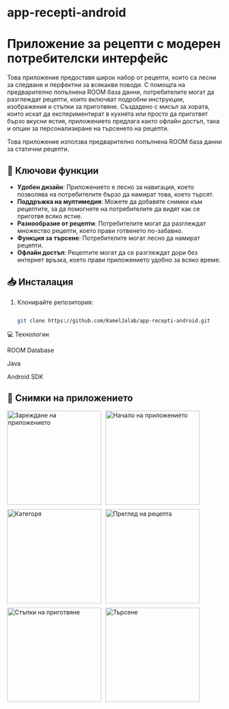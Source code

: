 # app-recepti-android

# Приложение за рецепти с модерен потребителски интерфейс

Това приложение предоставя широк набор от рецепти, които са лесни за следване и перфектни за всякакви поводи. С помощта на предварително попълнена ROOM база данни, потребителите могат да разглеждат рецепти, които включват подробни инструкции, изображения и стъпки за приготвяне. Създадено с мисъл за хората, които искат да експериментират в кухнята или просто да приготвят бързо вкусни ястия, приложението предлага както офлайн достъп, така и опции за персонализиране на търсенето на рецепти.

Това приложение използва предварително попълнена ROOM база данни за статични рецепти.

## 📌 Ключови функции

- **Удобен дизайн**: Приложението е лесно за навигация, което позволява на потребителите бързо да намират това, което търсят.
- **Поддръжка на мултимедия**: Можете да добавяте снимки към рецептите, за да помогнете на потребителите да видят как се приготвя всяко ястие.
- **Разнообразие от рецепти**: Потребителите могат да разглеждат множество рецепти, което прави готвенето по-забавно.
- **Функция за търсене**: Потребителите могат лесно да намират рецепти.
- **Офлайн достъп**: Рецептите могат да се разглеждат дори без интернет връзка, което прави приложението удобно за всяко време.

## 📥 Инсталация

1. Клонирайте репозитория:
   
   ```bash
   
   git clone https://github.com/KamelJalab/app-recepti-android.git


💻 Технологии

ROOM Database

Java

Android SDK

## 📸 Снимки на приложението

<div style="display: flex; gap: 10px; flex-wrap: wrap;">
  <img src="Splash_Screen.jpg" alt="Зареждане на приложението" width="220"/>
  <img src="Homepage.jpg" alt="Начало на приложението" width="220"/>
  <img src="Category.jpg" alt="Категоря" width="220"/>
  <img src="productview.jpg" alt="Преглед на рецепта" width="220"/>
  <img src="steps_resipe.jpg" alt="Стъпки на приготвяне" width="220"/>
  <img src="Search.jpg" alt="Търсене" width="220"/>
</div>

